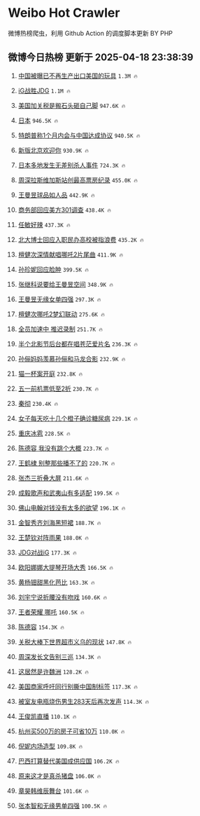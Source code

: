 # Weibo Hot Crawler 



微博热榜爬虫，利用 Github Action 的调度脚本更新 BY PHP 


## 微博今日热榜 更新于 2025-04-18 23:38:39 
1. [中国被曝已不再生产出口美国的玩具](https://s.weibo.com/weibo?q=%23%E4%B8%AD%E5%9B%BD%E8%A2%AB%E6%9B%9D%E5%B7%B2%E4%B8%8D%E5%86%8D%E7%94%9F%E4%BA%A7%E5%87%BA%E5%8F%A3%E7%BE%8E%E5%9B%BD%E7%9A%84%E7%8E%A9%E5%85%B7%23&t=31&band_rank=1&Refer=top) `1.3M 🔥` 

1. [iG战胜JDG](https://s.weibo.com/weibo?q=%23iG%E6%88%98%E8%83%9CJDG%23&t=31&band_rank=2&Refer=top) `1.1M 🔥` 

1. [美国加关税是搬石头砸自己脚](https://s.weibo.com/weibo?q=%23%E7%BE%8E%E5%9B%BD%E5%8A%A0%E5%85%B3%E7%A8%8E%E6%98%AF%E6%90%AC%E7%9F%B3%E5%A4%B4%E7%A0%B8%E8%87%AA%E5%B7%B1%E8%84%9A%23&t=31&band_rank=3&Refer=top) `947.6K 🔥` 

1. [日本](https://s.weibo.com/weibo?q=%E6%97%A5%E6%9C%AC&t=31&band_rank=4&Refer=top) `946.5K 🔥` 

1. [特朗普称1个月内会与中国达成协议](https://s.weibo.com/weibo?q=%23%E7%89%B9%E6%9C%97%E6%99%AE%E7%A7%B01%E4%B8%AA%E6%9C%88%E5%86%85%E4%BC%9A%E4%B8%8E%E4%B8%AD%E5%9B%BD%E8%BE%BE%E6%88%90%E5%8D%8F%E8%AE%AE%23&t=31&band_rank=5&Refer=top) `940.5K 🔥` 

1. [新版北京欢迎你](https://s.weibo.com/weibo?q=%23%E6%96%B0%E7%89%88%E5%8C%97%E4%BA%AC%E6%AC%A2%E8%BF%8E%E4%BD%A0%23&t=31&band_rank=6&Refer=top) `930.9K 🔥` 

1. [日本多地发生无差别杀人事件](https://s.weibo.com/weibo?q=%23%E6%97%A5%E6%9C%AC%E5%A4%9A%E5%9C%B0%E5%8F%91%E7%94%9F%E6%97%A0%E5%B7%AE%E5%88%AB%E6%9D%80%E4%BA%BA%E4%BA%8B%E4%BB%B6%23&t=31&band_rank=7&Refer=top) `724.3K 🔥` 

1. [周深拉斯维加斯站创最高票房纪录](https://s.weibo.com/weibo?q=%23%E5%91%A8%E6%B7%B1%E6%8B%89%E6%96%AF%E7%BB%B4%E5%8A%A0%E6%96%AF%E7%AB%99%E5%88%9B%E6%9C%80%E9%AB%98%E7%A5%A8%E6%88%BF%E7%BA%AA%E5%BD%95%23&t=31&band_rank=8&Refer=top) `455.0K 🔥` 

1. [王曼昱球品如人品](https://s.weibo.com/weibo?q=%23%E7%8E%8B%E6%9B%BC%E6%98%B1%E7%90%83%E5%93%81%E5%A6%82%E4%BA%BA%E5%93%81%23&t=31&band_rank=9&Refer=top) `442.9K 🔥` 

1. [商务部回应美方301调查](https://s.weibo.com/weibo?q=%23%E5%95%86%E5%8A%A1%E9%83%A8%E5%9B%9E%E5%BA%94%E7%BE%8E%E6%96%B9301%E8%B0%83%E6%9F%A5%23&t=31&band_rank=10&Refer=top) `438.4K 🔥` 

1. [任敏好辣](https://s.weibo.com/weibo?q=%E4%BB%BB%E6%95%8F%E5%A5%BD%E8%BE%A3&t=31&band_rank=11&Refer=top) `437.3K 🔥` 

1. [北大博士回应入职民办高校被指浪费](https://s.weibo.com/weibo?q=%23%E5%8C%97%E5%A4%A7%E5%8D%9A%E5%A3%AB%E5%9B%9E%E5%BA%94%E5%85%A5%E8%81%8C%E6%B0%91%E5%8A%9E%E9%AB%98%E6%A0%A1%E8%A2%AB%E6%8C%87%E6%B5%AA%E8%B4%B9%23&t=31&band_rank=12&Refer=top) `435.2K 🔥` 

1. [檀健次深情献唱哪吒2片尾曲](https://s.weibo.com/weibo?q=%23%E6%AA%80%E5%81%A5%E6%AC%A1%E6%B7%B1%E6%83%85%E7%8C%AE%E5%94%B1%E5%93%AA%E5%90%922%E7%89%87%E5%B0%BE%E6%9B%B2%23&t=31&band_rank=13&Refer=top) `411.9K 🔥` 

1. [孙珍妮回应脸肿](https://s.weibo.com/weibo?q=%23%E5%AD%99%E7%8F%8D%E5%A6%AE%E5%9B%9E%E5%BA%94%E8%84%B8%E8%82%BF%23&t=31&band_rank=14&Refer=top) `399.5K 🔥` 

1. [张继科说要给王曼昱空间](https://s.weibo.com/weibo?q=%23%E5%BC%A0%E7%BB%A7%E7%A7%91%E8%AF%B4%E8%A6%81%E7%BB%99%E7%8E%8B%E6%9B%BC%E6%98%B1%E7%A9%BA%E9%97%B4%23&t=31&band_rank=15&Refer=top) `348.9K 🔥` 

1. [王曼昱无缘女单四强](https://s.weibo.com/weibo?q=%23%E7%8E%8B%E6%9B%BC%E6%98%B1%E6%97%A0%E7%BC%98%E5%A5%B3%E5%8D%95%E5%9B%9B%E5%BC%BA%23&t=31&band_rank=16&Refer=top) `297.3K 🔥` 

1. [檀健次哪吒2梦幻联动](https://s.weibo.com/weibo?q=%23%E6%AA%80%E5%81%A5%E6%AC%A1%E5%93%AA%E5%90%922%E6%A2%A6%E5%B9%BB%E8%81%94%E5%8A%A8%23&t=31&band_rank=17&Refer=top) `275.6K 🔥` 

1. [全员加速中 推迟录制](https://s.weibo.com/weibo?q=%E5%85%A8%E5%91%98%E5%8A%A0%E9%80%9F%E4%B8%AD%20%E6%8E%A8%E8%BF%9F%E5%BD%95%E5%88%B6&t=31&band_rank=18&Refer=top) `251.7K 🔥` 

1. [半个北影节后台都在唱苍茫爱片名](https://s.weibo.com/weibo?q=%E5%8D%8A%E4%B8%AA%E5%8C%97%E5%BD%B1%E8%8A%82%E5%90%8E%E5%8F%B0%E9%83%BD%E5%9C%A8%E5%94%B1%E8%8B%8D%E8%8C%AB%E7%88%B1%E7%89%87%E5%90%8D&t=31&band_rank=19&Refer=top) `236.3K 🔥` 

1. [孙俪妈妈羡慕孙俪和马龙合影](https://s.weibo.com/weibo?q=%23%E5%AD%99%E4%BF%AA%E5%A6%88%E5%A6%88%E7%BE%A1%E6%85%95%E5%AD%99%E4%BF%AA%E5%92%8C%E9%A9%AC%E9%BE%99%E5%90%88%E5%BD%B1%23&t=31&band_rank=20&Refer=top) `232.9K 🔥` 

1. [猫一杯案开庭](https://s.weibo.com/weibo?q=%23%E7%8C%AB%E4%B8%80%E6%9D%AF%E6%A1%88%E5%BC%80%E5%BA%AD%23&t=31&band_rank=21&Refer=top) `232.8K 🔥` 

1. [五一前机票低至2折](https://s.weibo.com/weibo?q=%23%E4%BA%94%E4%B8%80%E5%89%8D%E6%9C%BA%E7%A5%A8%E4%BD%8E%E8%87%B32%E6%8A%98%23&t=31&band_rank=22&Refer=top) `230.7K 🔥` 

1. [秦彻](https://s.weibo.com/weibo?q=%E7%A7%A6%E5%BD%BB&t=31&band_rank=23&Refer=top) `230.4K 🔥` 

1. [女子每天吃十几个橙子确诊糖尿病](https://s.weibo.com/weibo?q=%23%E5%A5%B3%E5%AD%90%E6%AF%8F%E5%A4%A9%E5%90%83%E5%8D%81%E5%87%A0%E4%B8%AA%E6%A9%99%E5%AD%90%E7%A1%AE%E8%AF%8A%E7%B3%96%E5%B0%BF%E7%97%85%23&t=31&band_rank=24&Refer=top) `229.1K 🔥` 

1. [重庆冰雹](https://s.weibo.com/weibo?q=%E9%87%8D%E5%BA%86%E5%86%B0%E9%9B%B9&t=31&band_rank=25&Refer=top) `228.5K 🔥` 

1. [陈德容 我没有跳个大概](https://s.weibo.com/weibo?q=%E9%99%88%E5%BE%B7%E5%AE%B9%20%E6%88%91%E6%B2%A1%E6%9C%89%E8%B7%B3%E4%B8%AA%E5%A4%A7%E6%A6%82&t=31&band_rank=26&Refer=top) `223.7K 🔥` 

1. [王鹤棣 别整那些播不了的](https://s.weibo.com/weibo?q=%E7%8E%8B%E9%B9%A4%E6%A3%A3%20%E5%88%AB%E6%95%B4%E9%82%A3%E4%BA%9B%E6%92%AD%E4%B8%8D%E4%BA%86%E7%9A%84&t=31&band_rank=27&Refer=top) `220.7K 🔥` 

1. [张杰三折叠大屏](https://s.weibo.com/weibo?q=%23%E5%BC%A0%E6%9D%B0%E4%B8%89%E6%8A%98%E5%8F%A0%E5%A4%A7%E5%B1%8F%23&t=31&band_rank=28&Refer=top) `211.6K 🔥` 

1. [成毅歌声和武夷山有多适配](https://s.weibo.com/weibo?q=%23%E6%88%90%E6%AF%85%E6%AD%8C%E5%A3%B0%E5%92%8C%E6%AD%A6%E5%A4%B7%E5%B1%B1%E6%9C%89%E5%A4%9A%E9%80%82%E9%85%8D%23&t=31&band_rank=29&Refer=top) `199.5K 🔥` 

1. [佛山电翰对钱没有太多的欲望](https://s.weibo.com/weibo?q=%23%E4%BD%9B%E5%B1%B1%E7%94%B5%E7%BF%B0%E5%AF%B9%E9%92%B1%E6%B2%A1%E6%9C%89%E5%A4%AA%E5%A4%9A%E7%9A%84%E6%AC%B2%E6%9C%9B%23&t=31&band_rank=30&Refer=top) `196.1K 🔥` 

1. [金智秀齐刘海黑短裙](https://s.weibo.com/weibo?q=%23%E9%87%91%E6%99%BA%E7%A7%80%E9%BD%90%E5%88%98%E6%B5%B7%E9%BB%91%E7%9F%AD%E8%A3%99%23&t=31&band_rank=31&Refer=top) `188.7K 🔥` 

1. [王楚钦对阵雨果](https://s.weibo.com/weibo?q=%23%E7%8E%8B%E6%A5%9A%E9%92%A6%E5%AF%B9%E9%98%B5%E9%9B%A8%E6%9E%9C%23&t=31&band_rank=32&Refer=top) `188.0K 🔥` 

1. [JDG对战iG](https://s.weibo.com/weibo?q=%23JDG%E5%AF%B9%E6%88%98iG%23&t=31&band_rank=33&Refer=top) `177.3K 🔥` 

1. [欧阳娜娜大提琴开场大秀](https://s.weibo.com/weibo?q=%23%E6%AC%A7%E9%98%B3%E5%A8%9C%E5%A8%9C%E5%A4%A7%E6%8F%90%E7%90%B4%E5%BC%80%E5%9C%BA%E5%A4%A7%E7%A7%80%23&t=31&band_rank=34&Refer=top) `166.5K 🔥` 

1. [黄杨钿甜黑化芭比](https://s.weibo.com/weibo?q=%E9%BB%84%E6%9D%A8%E9%92%BF%E7%94%9C%E9%BB%91%E5%8C%96%E8%8A%AD%E6%AF%94&t=31&band_rank=35&Refer=top) `163.3K 🔥` 

1. [刘宇宁说折腰没有吻戏](https://s.weibo.com/weibo?q=%23%E5%88%98%E5%AE%87%E5%AE%81%E8%AF%B4%E6%8A%98%E8%85%B0%E6%B2%A1%E6%9C%89%E5%90%BB%E6%88%8F%23&t=31&band_rank=36&Refer=top) `160.6K 🔥` 

1. [王者荣耀 哪吒](https://s.weibo.com/weibo?q=%E7%8E%8B%E8%80%85%E8%8D%A3%E8%80%80%20%E5%93%AA%E5%90%92&t=31&band_rank=37&Refer=top) `160.5K 🔥` 

1. [陈德容](https://s.weibo.com/weibo?q=%E9%99%88%E5%BE%B7%E5%AE%B9&t=31&band_rank=38&Refer=top) `154.3K 🔥` 

1. [关税大棒下世界超市义乌的现状](https://s.weibo.com/weibo?q=%23%E5%85%B3%E7%A8%8E%E5%A4%A7%E6%A3%92%E4%B8%8B%E4%B8%96%E7%95%8C%E8%B6%85%E5%B8%82%E4%B9%89%E4%B9%8C%E7%9A%84%E7%8E%B0%E7%8A%B6%23&t=31&band_rank=39&Refer=top) `147.8K 🔥` 

1. [周深发长文告别三巡](https://s.weibo.com/weibo?q=%E5%91%A8%E6%B7%B1%E5%8F%91%E9%95%BF%E6%96%87%E5%91%8A%E5%88%AB%E4%B8%89%E5%B7%A1&t=31&band_rank=40&Refer=top) `134.3K 🔥` 

1. [这居然是许魏洲](https://s.weibo.com/weibo?q=%E8%BF%99%E5%B1%85%E7%84%B6%E6%98%AF%E8%AE%B8%E9%AD%8F%E6%B4%B2&t=31&band_rank=41&Refer=top) `128.2K 🔥` 

1. [美国商家呼吁同行别撕中国制标签](https://s.weibo.com/weibo?q=%23%E7%BE%8E%E5%9B%BD%E5%95%86%E5%AE%B6%E5%91%BC%E5%90%81%E5%90%8C%E8%A1%8C%E5%88%AB%E6%92%95%E4%B8%AD%E5%9B%BD%E5%88%B6%E6%A0%87%E7%AD%BE%23&t=31&band_rank=42&Refer=top) `117.3K 🔥` 

1. [被室友电瓶烧伤男生283天后再次发声](https://s.weibo.com/weibo?q=%23%E8%A2%AB%E5%AE%A4%E5%8F%8B%E7%94%B5%E7%93%B6%E7%83%A7%E4%BC%A4%E7%94%B7%E7%94%9F283%E5%A4%A9%E5%90%8E%E5%86%8D%E6%AC%A1%E5%8F%91%E5%A3%B0%23&t=31&band_rank=43&Refer=top) `114.3K 🔥` 

1. [王俊凯直播](https://s.weibo.com/weibo?q=%E7%8E%8B%E4%BF%8A%E5%87%AF%E7%9B%B4%E6%92%AD&t=31&band_rank=44&Refer=top) `110.1K 🔥` 

1. [杭州买500万的房子可省10万](https://s.weibo.com/weibo?q=%23%E6%9D%AD%E5%B7%9E%E4%B9%B0500%E4%B8%87%E7%9A%84%E6%88%BF%E5%AD%90%E5%8F%AF%E7%9C%8110%E4%B8%87%23&t=31&band_rank=45&Refer=top) `110.0K 🔥` 

1. [倪妮内场造型](https://s.weibo.com/weibo?q=%E5%80%AA%E5%A6%AE%E5%86%85%E5%9C%BA%E9%80%A0%E5%9E%8B&t=31&band_rank=46&Refer=top) `109.8K 🔥` 

1. [巴西打算替代美国成供应国](https://s.weibo.com/weibo?q=%23%E5%B7%B4%E8%A5%BF%E6%89%93%E7%AE%97%E6%9B%BF%E4%BB%A3%E7%BE%8E%E5%9B%BD%E6%88%90%E4%BE%9B%E5%BA%94%E5%9B%BD%23&t=31&band_rank=47&Refer=top) `106.2K 🔥` 

1. [原来这才是真杀猪盘](https://s.weibo.com/weibo?q=%E5%8E%9F%E6%9D%A5%E8%BF%99%E6%89%8D%E6%98%AF%E7%9C%9F%E6%9D%80%E7%8C%AA%E7%9B%98&t=31&band_rank=48&Refer=top) `106.0K 🔥` 

1. [章昊韩维辰舞台](https://s.weibo.com/weibo?q=%E7%AB%A0%E6%98%8A%E9%9F%A9%E7%BB%B4%E8%BE%B0%E8%88%9E%E5%8F%B0&t=31&band_rank=49&Refer=top) `101.6K 🔥` 

1. [张本智和无缘男单四强](https://s.weibo.com/weibo?q=%23%E5%BC%A0%E6%9C%AC%E6%99%BA%E5%92%8C%E6%97%A0%E7%BC%98%E7%94%B7%E5%8D%95%E5%9B%9B%E5%BC%BA%23&t=31&band_rank=50&Refer=top) `100.5K 🔥` 

